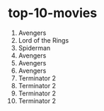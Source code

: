 # top-10-movies

1. Avengers
2. Lord of the Rings
3. Spiderman
4. Avengers
5. Avengers
6. Avengers
7. Terminator 2
8. Terminator 2
9. Terminator 2
10. Terminator 2
